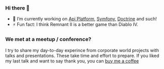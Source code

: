 ### Hi there 👋

- 🔭 I’m currently working on [Api Platform](https://api-platform.com/), [Symfony](https://symfony.com/), [Doctrine](https://www.doctrine-project.org/projects/orm.html) and such!
- ⚡ Fun fact: I think Remnant II is a better game than Diablo IV.

### We met at a meetup / conference?

I try to share my day-to-day experince from corporate world projects with talks and presentations. These take time and effort to prepare. If you liked my last talk and want to say thank you, you can [buy me a coffee](buymeacoffee.com/sllupa) 
